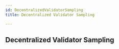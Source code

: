 ```yaml
---
id: DecentralizedValidatorSampling
title: Decentralized Validator Sampling

---
```


## Decentralized Validator Sampling


